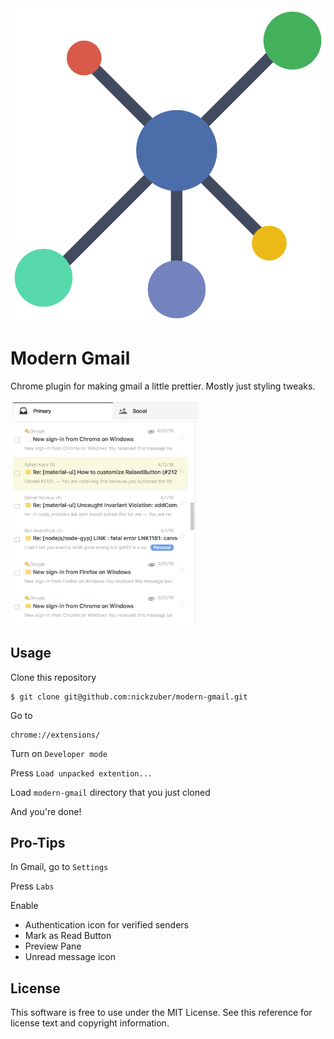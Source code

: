 
<img align="center" src="icons/original.png" />

# Modern Gmail

Chrome plugin for making gmail a little prettier. Mostly just styling tweaks. 

<img width="300px" src=".github/inbox.png" />

## Usage

Clone this repository

```
$ git clone git@github.com:nickzuber/modern-gmail.git
```

Go to

```
chrome://extensions/
```

Turn on `Developer mode`

Press `Load unpacked extention...`

Load `modern-gmail` directory that you just cloned

And you're done! 

## Pro-Tips

In Gmail, go to `Settings`

Press `Labs`

Enable

 - Authentication icon for verified senders
 - Mark as Read Button
 - Preview Pane
 - Unread message icon

## License

This software is free to use under the MIT License. See this reference for license text and copyright information.
